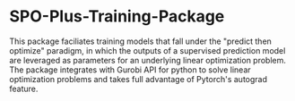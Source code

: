# SPO-Plus-Training-Package

This package faciliates training models that fall under the "predict then optimize" paradigm, in which the outputs of a supervised prediction model are leveraged as parameters for an underlying linear optimization problem. The package integrates with Gurobi API for python to solve linear optimization problems and takes full advantage of Pytorch's autograd feature.
